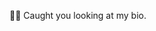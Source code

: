 📸🤡 Caught you looking at my bio.

<!---
OpenSourceHelperGuy/OpenSourceHelperGuy is a ✨ special ✨ repository because its `README.md` (this file) appears on your GitHub profile.
You can click the Preview link to take a look at your changes.
--->
